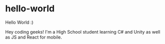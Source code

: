 # hello-world
Hello World :)

Hey coding geeks! I'm a High School student learning C# and Unity
as well as JS and React for mobile. 
